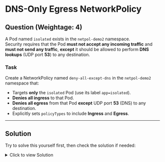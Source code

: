 # DNS-Only Egress NetworkPolicy

## **Question (Weightage: 4)**

A Pod named `isolated` exists in the `netpol-demo2` namespace.  
Security requires that the Pod **must not accept any incoming traffic** and **must not send any traffic**, **except** it should be allowed to perform **DNS lookups** (UDP port **53**) to any destination.

### **Task**

Create a NetworkPolicy named `deny-all-except-dns` in the `netpol-demo2` namespace that:

- Targets **only** the `isolated` Pod (use its label `app=isolated`).
- **Denies all ingress** to that Pod.
- **Denies all egress** from that Pod **except** UDP port **53** (DNS) to any destination.
- Explicitly sets `policyTypes` to include **Ingress** and **Egress**.

---

## **Solution**

Try to solve this yourself first, then check the solution if needed:

<details>
<summary>Click to view Solution</summary>

**Using YAML**
```yaml
apiVersion: networking.k8s.io/v1
kind: NetworkPolicy
metadata:
  name: deny-all-except-dns
  namespace: netpol-demo2
spec:
  podSelector:
    matchLabels:
      app: isolated
  policyTypes:
  - Ingress
  - Egress
  ingress: []   # default deny all ingress
  egress:
  - ports:
    - protocol: UDP
      port: 53  # allow DNS only

</details>
